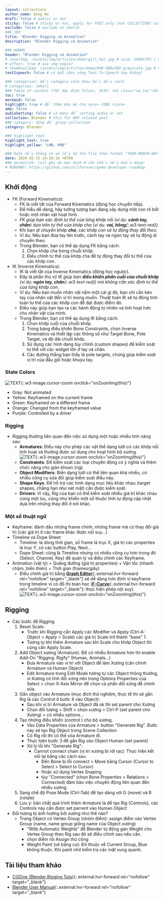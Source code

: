 ```yaml
---
layout: collections
author_name: Dong Ho
draft: false # public or not
sticky: false # sticky or not, apply for POST only (not COLLECTION) with including thumbnailImg
exclude: false # exclude on search
### SEO
title: "Blender Rigging và Animation"
description: "Blender Rigging và Animation"

### HUMAN
header: "Blender Rigging và Animation"
# coverImg: /assets/img/articles/demo/girl_hat.jpg # size: 1068x703 | 900x500 | 600x400
# effect: true # use img-sepia?
# thumbnailImg: /assets/img/articles/demo/940-900x500-grayscale.jpg # size: 900x500 | 600x400
text2speech: false # có bật chức năng Text-To-Speech hay không?

### categories: mỗi category cách nhau bởi dấu cách!
# categories: Jekyll
### Table of content (TOC mặc định false), SKIP: <h1 class="no_toc">Skip toc</h1> hoặc <div class="no_toc_section">
toc: true
mermaid: false
highlight: true # để thêm màu mè cho <pre> CODE </pre>
amp: false
audioSetting: false # có menu để setting audio or not
collection: Blender # this for AMP related post
### category: dùng để group collection
category: Blender

### highlight_text
highlight_text: true
highlight_yellow: "LMB, RMB"

### Date nếu không có sẽ lấy từ tên file theo format "YEAR-MONTH-DAY-title.md"
date: 2020-05-15 14:26:14 +0700
### permalink: /url-ghi-de-mac-dinh # cân nhắc nếu muốn dùng!
# ROADMAP: https://github.com/utilForever/game-developer-roadmap
---
```


## Khởi động
- FK (Forward Kinematics):
	- FK là viết tắt của Forward Kinematics (động học chuyển tiếp).
	- Để hiểu dễ dàng, hãy tưởng tượng bạn đang xây dựng một con rô bốt hoặc một nhân vật hoạt hình.
	- *FK giúp bạn xác định tư thế của từng khớp nối (ví dụ: **cánh tay, chân**) dựa trên tư thế của khớp cha (ví dụ: **vai, hông**{:.w3-text-red}).*
	- Khi bạn *di chuyển khớp **cha***, các *khớp con sẽ tự động thay đổi theo*.
	- Ví dụ: Nếu bạn đưa tay lên trước, cánh tay và ngón tay sẽ tự động di chuyển theo.
	- Trong Blender, bạn có thể áp dụng FK bằng cách:
		1. Chọn khớp cha trong chuỗi khớp.
		2. Điều chỉnh tư thế của khớp cha để tự động thay đổi tư thế của các khớp con.
- IK (Inverse Kinematics):
	- IK là viết tắt của Inverse Kinematics (động học ngược).
	- Đây là phần thú vị! *IK giúp bạn **điều khiển phần cuối của chuỗi khớp** (ví dụ: **ngón tay, chân**{:.w3-text-red}) mà không cần xác định tư thế của từng khớp con.*
	- Ví dụ: Nếu bạn muốn nhân vật nắm một cái gì đó, bạn chỉ cần kéo tay của nhân vật đến vị trí mong muốn. Thuật toán IK sẽ tự động tính toán tư thế của các khớp con để đạt được điểm đó.
	- Điều này giúp bạn tạo ra các hành động tự nhiên và linh hoạt hơn cho nhân vật của mình.
	- Trong Blender, bạn có thể áp dụng IK bằng cách:
		1. Chọn khớp cuối của chuỗi khớp.
		2. Trong bảng điều khiển Bone Constraints, chọn Inverse Kinematics và thiết lập các thông số như Target Bone, Pole Target, và độ dài chuỗi khớp.
		3. Sử dụng các hình dạng tùy chỉnh (custom shapes) để kiểm soát tư thế với các widget lớn ở tay và chân.
		4. Các đường thẳng bạn thấy là pole targets, chúng giúp kiểm soát vị trí của đầu gối hoặc khuỷu tay.

### State Colors

![TEXT](https://docs.blender.org/manual/en/latest/_images/animation_introduction_state-colors.png){:.w3-image.cursor-zoom onclick="onZoomImg(this)"}<br>
- Gray: Not animated
- Yellow: Keyframed on the current frame
- Green: Keyframed on a different frame
- Orange: Changed from the keyframed value
- Purple: Controlled by a driver

### Rigging
- Rigging thường liên quan đến việc sử dụng một hoặc nhiều tính năng sau:
	- **Armatures**: Điều này cho phép các vật thể dạng lưới có các khớp nối linh hoạt và thường được sử dụng cho hoạt hình bộ xương.<br>![TEXT](https://docs.blender.org/manual/en/latest/_images/animation_armatures_bones_structure_envelope-edit-mode.png){:.w3-image.cursor-zoom onclick="onZoomImg(this)"}
	- **Constraints**: Để kiểm soát các loại chuyển động có ý nghĩa và thêm chức năng cho giàn khoan (rig).
	- **Object Modifiers**: Biến dạng lưới có thể liên quan khá nhiều, có nhiều công cụ sửa đổi giúp kiểm soát điều này.
	- **Shape Keys**: Để hỗ trợ các hình dạng mục tiêu khác nhau (target shapes, chẳng hạn như nét mặt) cần được kiểm soát.
	- **Drivers**: Vì vậy, Rig của bạn có thể kiểm soát nhiều giá trị khác nhau cùng một lúc, cũng như khiến một số thuộc tính tự động cập nhật dựa trên những thay đổi ở nơi khác.

### Một số thuật ngữ
- Keyframe: đánh dấu những frame chính, những frame mà có thay đổi giá trị (các giá trị ở các frame khác được nội suy...)
- Timeline và Dope Sheet:
	- Timeline: là dòng thời gian, số frame là trục X, giá trị các properties là trục Y, có các button Play, Next...
	- Dope Sheet: cũng là Timeline nhưng có nhiều công cụ hơn trong đó (Select, Channel, Key) để quản lý và điều chỉnh các Keyframe.
- Animation (vật lý) = Quãng đường (giá trị properties) + Vận tốc (nhanh chậm, biến thiên) + Thời gian (frames/giây)
	- Điều chỉnh giá trị bằng [**Graph Editor**](https://docs.blender.org/manual/en/latest/editors/graph_editor/introduction.html){:.external.hvr-forward rel="nofollow" target="_blank"} sẽ dễ dàng hơn định vị keyframe trong timeline vì có đồ thị toán học ([**F-Curve**](https://docs.blender.org/manual/en/latest/editors/graph_editor/fcurves/editing.html){:.external.hvr-forward rel="nofollow" target="_blank"}: thực hiện phép nội suy).<br>![TEXT](https://docs.blender.org/manual/en/latest/_images/editors_graph-editor_introduction_example.png){:.w3-image.cursor-zoom onclick="onZoomImg(this)"}

## Rigging
- Các bước để Rigging
	1. Reset Scale:
		- Trước khi Rigging cần Apply các Modifier và Apply (Ctrl-A: Object > Apply > Scale) các giá trị Scale trở thành "base" 1.
		- Tương tự khi thêm Armature sau khi Scale cho khớp Object thì cũng cần Apply Scale.
	2. Add Object xương (Armature). Để có nhiều Armature hơn thì enable Add-On "Rigging: Rigify" (Human, Animals...)
		- Đưa Armature vào vị trí với Object để làm Xương (căn chỉnh Armature và Human Object)
		- Edit Armature trong Edit Mode tương tự các Object thông thường, vì Xương có tính đối xứng nên trong Options Properties của Select > chọn X-Axis Mirror để chọn cả phần đối xứng để chỉnh sửa.
	3. Gắn object vào Armature (mục đích thử nghiệm, thực tế thì sẽ gắn Rig là các Control ở bước 4 vào Object):
		- Sau khi vị trí Armature và Object đã ok thì set parent cho Xương
		- Chọn đối tượng > Shift > chọn xương > Ctrl-P (set parent cho Xương) > có nhiều options...
	4. Tạo những điều khiển (control ) cho bộ xương.
		- Vào Data Properties của Armature > button "Generate Rig". Bước này sẽ tạo Rig Object trong Scene Collection
		- Có Rig rồi thì có thể xóa Armature đi.
		- Thực hiện bước 3 để gắn Rig vào Object Human (set parent)
		- Xử lý lỗi khi "Generate Rig":
			- Cannot connect chain (vị trí xương bị rời rạc): Thực hiện kết nối lại bằng các cách sau:
				- Đến Bone bị lỗi connect > Move bằng Cursor (Cursor to Select > Select to Cursor)
				- Hoặc sử dụng Vertex Snaping
				- tùy "Connected" (chọn Bone Properties > Relations > Connected) đảm bảo việc chuyển động liên quan đến nhiều xương.
	5. Sang chế độ Pose Mode (Ctrl-Tab) để tạo dáng với G (move) và R (rotate)
	6. Lưu ý: bản chất quá trình thêm Armature là để tạo Rig (Controls), các Controls này cần được set parrent vào Human Object
- Đối tượng bị ảnh hưởng bởi xương như thế nào?
	- Trong Object có Vertex Group (nhóm điểm): assign điểm vào Vertex Group (name, name group giống name của Object xương)
		- "Witb Automatic Weights" để Blender tự động gán Weight cho Vertex Group theo Rig sau đó sẽ điều chỉnh sau nếu cần.
		- chọn điểm rồi Assign thủ công
		- Weight Paint (vẽ bằng cọ): Đỏ thuộc về Current Group, Blue không thuộc. Khi paint nhớ kiểm tra các mặt xung quanh.

## Tài liệu tham khảo
- [CGDive (Blender Rigging Tuts)](https://www.youtube.com/@CGDive){:.external.hvr-forward rel="nofollow" target="_blank"}
- [Blender User Manual](https://docs.blender.org/manual/en/latest/animation/introduction.html){:.external.hvr-forward rel="nofollow" target="_blank"}
